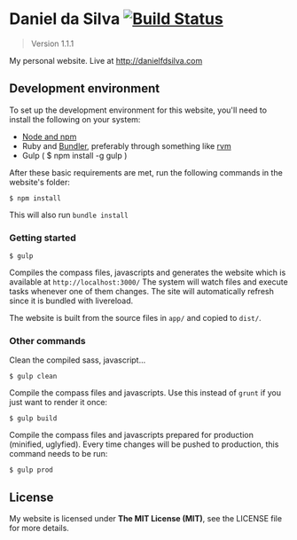 # Daniel da Silva [![Build Status](https://travis-ci.org/danielfdsilva/personal-website.svg?branch=master)](https://travis-ci.org/danielfdsilva/personal-website)
> Version 1.1.1

My personal website. Live at http://danielfdsilva.com



## Development environment
To set up the development environment for this website, you'll need to install the following on your system:

- [Node and npm](http://nodejs.org/)
- Ruby and [Bundler](http://bundler.io/), preferably through something like [rvm](https://rvm.io/)
- Gulp ( $ npm install -g gulp )

After these basic requirements are met, run the following commands in the website's folder:
```
$ npm install
```
This will also run `bundle install`

### Getting started

```
$ gulp
```
Compiles the compass files, javascripts and generates the website which is available at `http://localhost:3000/`
The system will watch files and execute tasks whenever one of them changes.
The site will automatically refresh since it is bundled with livereload.

The website is built from the source files in `app/` and copied to `dist/`.

### Other commands
Clean the compiled sass, javascript...
```
$ gulp clean
```

Compile the compass files and javascripts. Use this instead of ```grunt``` if you just want to render it once:
```
$ gulp build
```

Compile the compass files and javascripts prepared for production (minified, uglyfied). Every time changes will be pushed to production, this command needs to be run:
```
$ gulp prod
```

## License
My website is licensed under **The MIT License (MIT)**, see the LICENSE file for more details.
